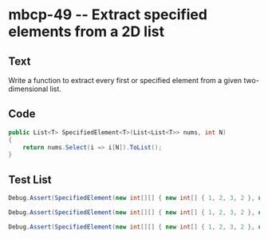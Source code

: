 # mbcp-49 -- Extract specified elements from a 2D list

## Text

Write a function to extract every first or specified element from a given two-dimensional list.

## Code

```csharp
public List<T> SpecifiedElement<T>(List<List<T>> nums, int N) 
{
    return nums.Select(i => i[N]).ToList();
}
```

## Test List

```csharp
Debug.Assert(SpecifiedElement(new int[][] { new int[] { 1, 2, 3, 2 }, new int[] { 4, 5, 6, 2 }, new int[] { 7, 1, 9, 5 } }, 0).SequenceEqual(new int[] { 1, 4, 7 }));
```

```csharp
Debug.Assert(SpecifiedElement(new int[][] { new int[] { 1, 2, 3, 2 }, new int[] { 4, 5, 6, 2 }, new int[] { 7, 1, 9, 5 } }, 2).SequenceEqual(new int[] { 3, 6, 9 }));
```

```csharp
Debug.Assert(SpecifiedElement(new int[][] { new int[] { 1, 2, 3, 2 }, new int[] { 4, 5, 6, 2 }, new int[] { 7, 1, 9, 5 } }, 1).SequenceEqual(new List<int> { 2, 5, 1 }));
```
